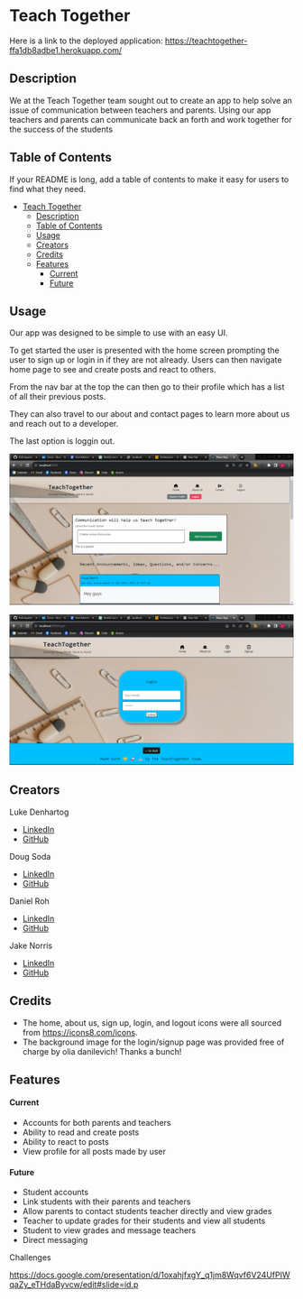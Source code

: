 
# Teach Together

Here is a link to the deployed application: <https://teachtogether-ffa1db8adbe1.herokuapp.com/>

## Description

We at the Teach Together team sought out to create an app to help solve an issue of communication between teachers and parents. Using our app teachers and parents can communicate back an forth and work together for the success of the students

## Table of Contents

If your README is long, add a table of contents to make it easy for users to find what they need.

- [Teach Together](#teach-together)
  - [Description](#description)
  - [Table of Contents](#table-of-contents)
  - [Usage](#usage)
  - [Creators](#creators)
  - [Credits](#credits)
  - [Features](#features)
      - [Current](#current)
      - [Future](#future)

## Usage

Our app was designed to be simple to use with an easy UI.

To get started the user is presented with the home screen prompting the user to sign up or login in if they are not already. Users can then navigate home page to see and create posts and react to others. 

From the nav bar at the top the can then go to their profile which has a list of all their previous posts.

They can also travel to our about and contact pages to learn more about us and reach out to a developer.

The last option is loggin out.


![Home Screen](client\src\assets\SShome.png)

![Sign Up](client/src/assets/SSsignup.png)


## Creators

Luke Denhartog
- [LinkedIn](https://www.linkedin.com/in/luke-denhartog-113123261/)
- [GitHub](https://github.com/Afrozez)

Doug Soda
- [LinkedIn](www.linkedin.com/in/douglas-soda-798396133)
- [GitHub](https://github.com/dsoda86)

Daniel Roh
- [LinkedIn](https://www.linkedin.com/in/daniel-roh-37a612123/)
- [GitHub](https://github.com/ryonerd79)

Jake Norris
- [LinkedIn](www.linkedin.com/in/jake-norris-052185b9)
- [GitHub](https://github.com/Searaden)

## Credits

  - The home, about us, sign up, login, and logout icons were all sourced from <https://icons8.com/icons>.
  - The background image for the login/signup page was provided free of charge by olia danilevich! Thanks a bunch!


## Features

#### Current

- Accounts for both parents and teachers
- Ability to read and create posts
- Ability to react to posts
- View profile for all posts made by user

#### Future

- Student accounts
- Link students with their parents and teachers
- Allow parents to contact students teacher directly and view grades
- Teacher to update grades for their students and view all students
- Student to view grades and message teachers
- Direct messaging

Challenges

<https://docs.google.com/presentation/d/1oxahjfxgY_q1jm8Wqvf6V24UfPIWqaZy_eTHdaByvcw/edit#slide=id.p>
